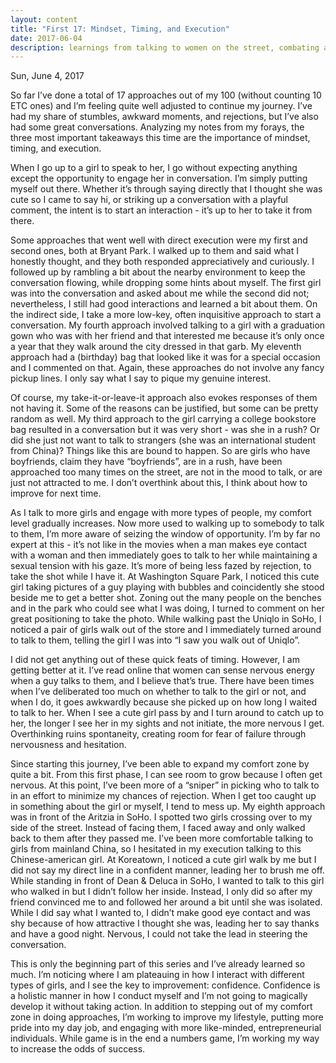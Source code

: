 ```yaml
---
layout: content
title: "First 17: Mindset, Timing, and Execution"
date: 2017-06-04
description: learnings from talking to women on the street, combating approach anxiety, developing confidence
---
```


Sun, June 4, 2017
 
So far I’ve done a total of 17 approaches out of my 100 (without counting 10 ETC ones) and I’m feeling quite well adjusted to continue my journey. I’ve had my share of stumbles, awkward moments, and rejections, but I’ve also had some great conversations. Analyzing my notes from my forays, the three most important takeaways this time are the importance of mindset, timing, and execution.
 
When I go up to a girl to speak to her, I go without expecting anything except the opportunity to engage her in conversation. I’m simply putting myself out there. Whether it’s through saying directly that I thought she was cute so I came to say hi, or striking up a conversation with a playful comment, the intent is to start an interaction - it’s up to her to take it from there. 
 
Some approaches that went well with direct execution were my first and second ones, both at Bryant Park. I walked up to them and said what I honestly thought, and they both responded appreciatively and curiously. I followed up by rambling a bit about the nearby environment to keep the conversation flowing, while dropping some hints about myself. The first girl was into the conversation and asked about me while the second did not; nevertheless, I still had good interactions and learned a bit about them. On the indirect side, I take a more low-key, often inquisitive approach to start a conversation. My fourth approach involved talking to a girl with a graduation gown who was with her friend and that interested me because it’s only once a year that they walk around the city dressed in that garb. My eleventh approach had a (birthday) bag that looked like it was for a special occasion and I commented on that. Again, these approaches do not involve any fancy pickup lines. I only say what I say to pique my genuine interest.
 
Of course, my take-it-or-leave-it approach also evokes responses of them not having it. Some of the reasons can be justified, but some can be pretty random as well. My third approach to the girl carrying a college bookstore bag resulted in a conversation but it was very short - was she in a rush? Or did she just not want to talk to strangers (she was an international student from China)? Things like this are bound to happen. So are girls who have boyfriends, claim they have “boyfriends”, are in a rush, have been approached too many times on the street, are not in the mood to talk, or are just not attracted to me. I don’t overthink about this, I think about how to improve for next time.
 
As I talk to more girls and engage with more types of people, my comfort level gradually increases. Now more used to walking up to somebody to talk to them, I’m more aware of seizing the window of opportunity. I’m by far no expert at this - it’s not like in the movies when a man makes eye contact with a woman and then immediately goes to talk to her while maintaining a sexual tension with his gaze. It’s more of being less fazed by rejection, to take the shot while I have it. At Washington Square Park, I noticed this cute girl taking pictures of a guy playing with bubbles and coincidently she stood beside me to get a better shot. Zoning out the many people on the benches and in the park who could see what I was doing, I turned to comment on her great positioning to take the photo. While walking past the Uniqlo in SoHo, I noticed a pair of girls walk out of the store and I immediately turned around to talk to them, telling the girl I was into “I saw you walk out of Uniqlo”. 
 
I did not get anything out of these quick feats of timing. However, I am getting better at it. I’ve read online that women can sense nervous energy when a guy talks to them, and I believe that’s true. There have been times when I’ve deliberated too much on whether to talk to the girl or not, and when I do, it goes awkwardly because she picked up on how long I waited to talk to her. When I see a cute girl pass by and I turn around to catch up to her, the longer I see her in my sights and not initiate, the more nervous I get. Overthinking ruins spontaneity, creating room for fear of failure through nervousness and hesitation.
 
Since starting this journey, I’ve been able to expand my comfort zone by quite a bit. From this first phase, I can see room to grow because I often get nervous. At this point, I’ve been more of a “sniper” in picking who to talk to in an effort to minimize my chances of rejection. When I get too caught up in something about the girl or myself, I tend to mess up. My eighth approach was in front of the Aritzia in SoHo. I spotted two girls crossing over to my side of the street. Instead of facing them, I faced away and only walked back to them after they passed me. I’ve been more comfortable talking to girls from mainland China, so I hesitated in my execution talking to this Chinese-american girl. At Koreatown, I noticed a cute girl walk by me but I did not say my direct line in a confident manner, leading her to brush me off. While standing in front of Dean & Deluca in SoHo, I wanted to talk to this girl who walked in but I didn’t follow her inside. Instead, I only did so after my friend convinced me to and followed her around a bit until she was isolated. While I did say what I wanted to, I didn’t make good eye contact and was shy because of how attractive I thought she was, leading her to say thanks and have a good night. Nervous, I could not take the lead in steering the conversation. 
 
This is only the beginning part of this series and I’ve already learned so much. I’m noticing where I am plateauing in how I interact with different types of girls, and I see the key to improvement: confidence. Confidence is a holistic manner in how I conduct myself and I’m not going to magically develop it without taking action. In addition to stepping out of my comfort zone in doing approaches, I’m working to improve my lifestyle, putting more pride into my day job, and engaging with more like-minded, entrepreneurial individuals. While game is in the end a numbers game, I’m working my way to increase the odds of success.
 
 
 
